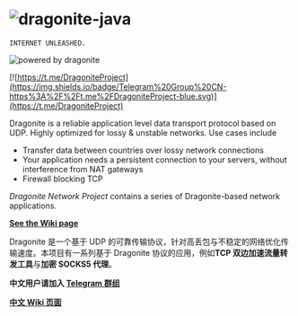 # ![dragonite-java](assets/TextLogo.png)

    INTERNET UNLEASHED.

![powered by dragonite](https://img.shields.io/badge/powered%20by-dragonite-yellow.svg)

[![https://t.me/DragoniteProject](https://img.shields.io/badge/Telegram%20Group%20CN-https%3A%2F%2Ft.me%2FDragoniteProject-blue.svg)](https://t.me/DragoniteProject)

Dragonite is a reliable application level data transport protocol based on UDP. Highly optimized for lossy & unstable networks. Use cases include

- Transfer data between countries over lossy network connections
- Your application needs a persistent connection to your servers, without interference from NAT gateways
- Firewall blocking TCP

*Dragonite Network Project* contains a series of Dragonite-based network applications.

**[See the Wiki page](https://github.com/dragonite-network/dragonite-java/wiki)**

Dragonite 是一个基于 UDP 的可靠传输协议，针对高丢包与不稳定的网络优化传输速度。本项目有一系列基于 Dragonite 协议的应用，例如**TCP 双边加速流量转发工具**与**加密 SOCKS5 代理**。

**中文用户请加入 [Telegram 群组](https://t.me/DragoniteProject)**

[**中文 Wiki 页面**](https://github.com/dragonite-network/dragonite-java/wiki/%E4%B8%BB%E9%A1%B5)